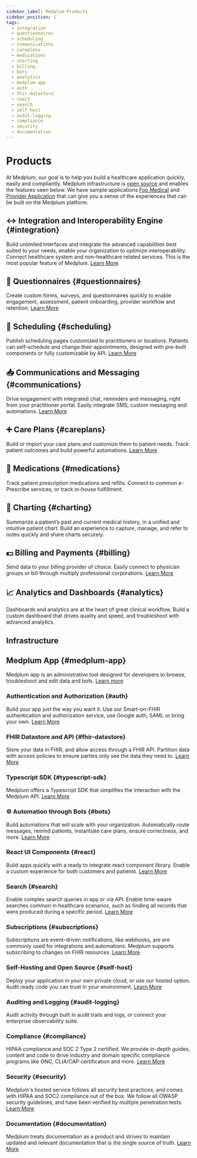 ```yaml
---
sidebar_label: Medplum Products
sidebar_position: 1
tags:
  - integration
  - questionnaires
  - scheduling
  - communications
  - careplans
  - medications
  - charting
  - billing
  - bots
  - analytics
  - medplum-app
  - auth
  - fhir-datastore
  - react
  - search
  - self-host
  - audit-logging
  - compliance
  - security
  - documentation
---
```


# Products

At Medplum, our goal is to help you build a healthcare application quickly, easily and compliantly. Medplum infrastructure is [open source](https://github.com/medplum/medplum) and enables the features seen below. We have sample applications [Foo Medical](https://foomedical.com/) and [Provider Application](https://provider.foomedical.com/) that can give you a sense of the experiences that can be built on the Medplum platform.

## ↔ Integration and Interoperability Engine {#integration}

Build unlimited interfaces and integrate the advanced capabilities best suited to your needs, enable your organization to optimize interoperability. Connect healthcare system and non-healthcare related services. This is the most popular feature of Medplum. [Learn More](../products/integration)

## 📝 Questionnaires {#questionnaires}

Create custom forms, surveys, and questionnaires quickly to enable engagement, assessment, patient onboarding, provider workflow and retention. [Learn More](../products/questionnaires)

## 📆 Scheduling {#scheduling}

Publish scheduling pages customized to practitioners or locations. Patients can self-schedule and change their appointments, designed with pre-built components or fully customizable by API. [Learn More](../products/scheduling)

## 📥 Communications and Messaging {#communications}

Drive engagement with integrated chat, reminders and messaging, right from your practitioner portal. Easily integrate SMS, custom messaging and automations. [Learn More](../products/communications)

## ➕ Care Plans {#careplans}

Build or import your care plans and customize them to patient needs. Track patient outcomes and build powerful automations. [Learn More](../products/careplans)

## 💊 Medications {#medications}

Track patient prescription medications and refills. Connect to common e-Prescribe services, or track in-house fulfillment.

## 📔 Charting {#charting}

Summarize a patient’s past and current medical history, in a unified and intuitive patient chart. Build an experience to capture, manage, and refer to notes quickly and share charts securely.

## 💵 Billing and Payments {#billing}

Send data to your billing provider of choice. Easily connect to physician groups or bill through multiply professional corporations. [Learn More](../products/billing)

## 📈 Analytics and Dashboards {#analytics}

Dashboards and analytics are at the heart of great clinical workflow. Build a custom dashboard that drives quality and speed, and troubleshoot with advanced analytics.

## Infrastructure

## Medplum App {#medplum-app}

Medplum app is an administrative tool designed for developers to browse, troubleshoot and edit data and bots. [Learn more](//docs/tutorials/app)

### Authentication and Authorization {#auth}

Build your app just the way you want it. Use our Smart-on-FHIR authentication and authorization service, use Google auth, SAML or bring your own. [Learn More](/docs/tutorials/authentication-and-security)

### FHIR Datastore and API {#fhir-datastore}

Store your data in FHIR, and allow access through a FHIR API. Partition data with access policies to ensure parties only see the data they need to. [Learn More](/docs/tutorials/api-basics)

### Typescript SDK {#typescript-sdk}

Medplum offers a Typescript SDK that simplifies the interaction with the Medplum API. [Learn More](/docs/sdk)

### ⚙️ Automation through Bots {#bots}

Build automations that will scale with your organization. Automatically route messages, remind patients, instantiate care plans, ensure correctness, and more. [Learn More](../products/bots)

### React UI Components {#react}

Build apps quickly with a ready to integrate react component library. Enable a custom experience for both customers and patients. [Learn More](/docs/tutorials/ui-components)

### Search {#search}

Enable complex search queries in app or via API. Enable time-aware searches common in healthcare scenarios, such as finding all records that were produced during a specific period. [Learn More](/docs/tutorials/api-basics/basic-fhir-search)

### Subscriptions {#subscriptions}

Subscriptions are event-driven notifications, like webhooks, are are commonly used for integrations and automations. Medplum supports subscribing to changes on FHIR resources. [Learn More](/docs/tutorials/api-basics/publish-and-subscribe)

### Self-Hosting and Open Source {#self-host}

Deploy your application in your own private cloud, or use our hosted option. Audit ready code you can trust in your environment. [Learn More](/docs/tutorials/self-hosting)

### Auditing and Logging {#audit-logging}

Audit activity through built in audit trails and logs, or connect your enterprise observability suite.

### Compliance {#compliance}

HIPAA compliance and SOC 2 Type 2 certified. We provide in-depth guides, content and code to drive industry and domain specific compliance programs like ONC, CLIA/CAP certification and more. [Learn More](/docs/compliance)

### Security {#security}

Medplum's hosted service follows all security best practices, and comes with HIPAA and SOC2 compliance out of the box. We follow all OWASP security guidelines, and have been verified by multiple penetration tests. [Learn More](/security)

### Documentation {#documentation}

Medplum treats documentation as a product and strives to maintain updated and relevant documentation that is the single source of truth. [Learn More](/docs)
